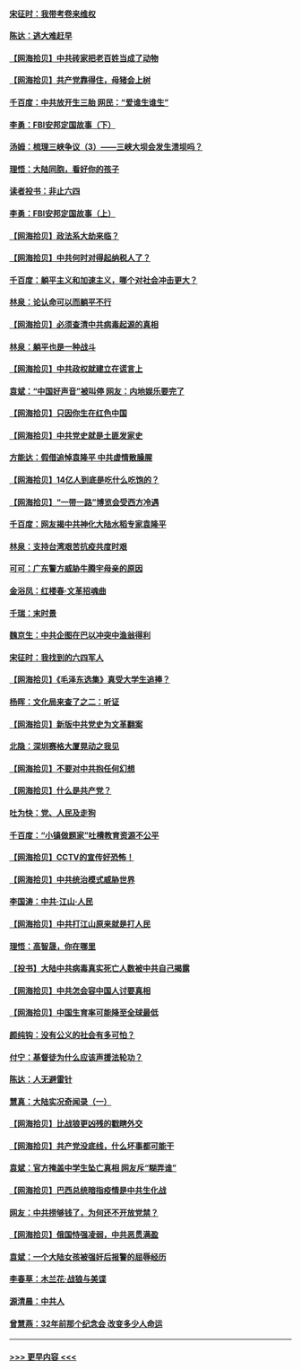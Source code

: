 #### [宋征时：我带考卷来维权](../pages/nsc993/n12994088.md?t=06040152) 
#### [陈达：逃大难赶早](../pages/nsc993/n12993569.md?t=06040152) 
#### [【网海拾贝】中共砖家把老百姓当成了动物](../pages/nsc993/n12993483.md?t=06040152) 
#### [【网海拾贝】共产党靠得住，母猪会上树](../pages/nsc993/n12990730.md?t=06040152) 
#### [千百度：中共放开生三胎 网民：“爱谁生谁生”](../pages/nsc993/n12990644.md?t=06040152) 
#### [李勇：FBI安邦定国故事（下）](../pages/nsc993/n12987854.md?t=06040152) 
#### [汤姆：梳理三峡争议（3）——三峡大坝会发生溃坝吗？](../pages/nsc993/n12989806.md?t=06040152) 
#### [理悟：大陆同胞，看好你的孩子](../pages/nsc993/n12989778.md?t=06040152) 
#### [读者投书：非止六四](../pages/nsc993/n12989673.md?t=06040152) 
#### [李勇：FBI安邦定国故事（上）](../pages/nsc993/n12987749.md?t=06040152) 
#### [【网海拾贝】政法系大劫来临？](../pages/nsc993/n12987596.md?t=06040152) 
#### [【网海拾贝】中共何时对得起纳税人了？](../pages/nsc993/n12985578.md?t=06040152) 
#### [千百度：躺平主义和加速主义，哪个对社会冲击更大？](../pages/nsc993/n12985512.md?t=06040152) 
#### [林泉：论认命可以而躺平不行](../pages/nsc993/n12985505.md?t=06040152) 
#### [【网海拾贝】必须查清中共病毒起源的真相](../pages/nsc993/n12984276.md?t=06040152) 
#### [林泉：躺平也是一种战斗](../pages/nsc993/n12984194.md?t=06040152) 
#### [【网海拾贝】中共政权就建立在谎言上](../pages/nsc993/n12981880.md?t=06040152) 
#### [袁斌：“中国好声音”被叫停 网友：内地娱乐要完了](../pages/nsc993/n12981826.md?t=06040152) 
#### [【网海拾贝】只因你生在红色中国](../pages/nsc993/n12979096.md?t=06040152) 
#### [【网海拾贝】中共党史就是土匪发家史](../pages/nsc993/n12976478.md?t=06040152) 
#### [方能达：假借追悼袁隆平 中共虚情散臊腥](../pages/nsc993/n12976396.md?t=06040152) 
#### [【网海拾贝】14亿人到底是吃什么吃饱的？](../pages/nsc993/n12974125.md?t=06040152) 
#### [【网海拾贝】“一带一路”博览会受西方冷遇](../pages/nsc993/n12971787.md?t=06040152) 
#### [千百度：网友揭中共神化大陆水稻专家袁隆平](../pages/nsc993/n12971733.md?t=06040152) 
#### [林泉：支持台湾艰苦抗疫共度时艰](../pages/nsc993/n12971350.md?t=06040152) 
#### [可可：广东警方威胁牛腾宇母亲的原因](../pages/nsc993/n12971100.md?t=06040152) 
#### [金浴凤：红楼春·文革招魂曲](../pages/nsc993/n12970354.md?t=06040152) 
#### [千瑞：末时景](../pages/nsc993/n12970337.md?t=06040152) 
#### [魏京生：中共企图在巴以冲突中渔翁得利](../pages/nsc993/n12970286.md?t=06040152) 
#### [宋征时：我找到的六四军人](../pages/nsc993/n12970213.md?t=06040152) 
#### [【网海拾贝】《毛泽东选集》真受大学生追捧？](../pages/nsc993/n12968779.md?t=06040152) 
#### [杨晖：文化局来查了之二：听证](../pages/nsc993/n12966528.md?t=06040152) 
#### [【网海拾贝】新版中共党史为文革翻案](../pages/nsc993/n12967526.md?t=06040152) 
#### [北隐：深圳赛格大厦晃动之我见](../pages/nsc993/n12967393.md?t=06040152) 
#### [【网海拾贝】不要对中共抱任何幻想](../pages/nsc993/n12965222.md?t=06040152) 
#### [【网海拾贝】什么是共产党？](../pages/nsc993/n12962781.md?t=06040152) 
#### [吐为快：党、人民及走狗](../pages/nsc993/n12962747.md?t=06040152) 
#### [千百度：“小镇做题家”吐槽教育资源不公平](../pages/nsc993/n12962705.md?t=06040152) 
#### [【网海拾贝】CCTV的宣传好恐怖！](../pages/nsc993/n12959984.md?t=06040152) 
#### [【网海拾贝】中共统治模式威胁世界](../pages/nsc993/n12957622.md?t=06040152) 
#### [李国涛：中共‧江山‧人民](../pages/nsc993/n12957502.md?t=06040152) 
#### [【网海拾贝】中共打江山原来就是打人民](../pages/nsc993/n12954345.md?t=06040152) 
#### [理悟：高智晟，你在哪里](../pages/nsc993/n12953115.md?t=06040152) 
#### [【投书】大陆中共病毒真实死亡人数被中共自己揭露](../pages/nsc993/n12953050.md?t=06040152) 
#### [【网海拾贝】中共怎会容中国人讨要真相](../pages/nsc993/n12952161.md?t=06040152) 
#### [【网海拾贝】中国生育率可能降至全球最低](../pages/nsc993/n12948793.md?t=06040152) 
#### [颜纯钩：没有公义的社会有多可怕？](../pages/nsc993/n12947626.md?t=06040152) 
#### [付宁：基督徒为什么应该声援法轮功？](../pages/nsc993/n12947233.md?t=06040152) 
#### [陈达：人无避雷针](../pages/nsc993/n12947098.md?t=06040152) 
#### [慧真：大陆实况奇闻录（一）](../pages/nsc993/n12945811.md?t=06040152) 
#### [【网海拾贝】比战狼更凶残的戳瞎外交](../pages/nsc993/n12945717.md?t=06040152) 
#### [【网海拾贝】共产党没底线，什么坏事都可能干](../pages/nsc993/n12942090.md?t=06040152) 
#### [袁斌：官方掩盖中学生坠亡真相 网友斥“糊弄谁”](../pages/nsc993/n12942029.md?t=06040152) 
#### [【网海拾贝】巴西总统暗指疫情是中共生化战](../pages/nsc993/n12938999.md?t=06040152) 
#### [网友：中共捞够钱了，为何还不开放党禁？](../pages/nsc993/n12938952.md?t=06040152) 
#### [【网海拾贝】俄国恃强凌弱，中共恶贯满盈](../pages/nsc993/n12936626.md?t=06040152) 
#### [袁斌：一个大陆女孩被强奸后报警的屈辱经历](../pages/nsc993/n12936547.md?t=06040152) 
#### [李春草：木兰花·战狼与美谍](../pages/nsc993/n12935995.md?t=06040152) 
#### [源清晨：中共人](../pages/nsc993/n12935589.md?t=06040152) 
#### [曾慧燕：32年前那个纪念会 改变多少人命运](../pages/nsc993/n12934233.md?t=06040152) 

----
#### [ >>> 更早内容 <<< ](../indexes/nsc993-earlier.md)
